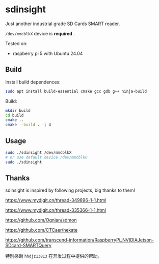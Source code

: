 # sdinsight

Just another industrial grade SD Cards SMART reader.

`/dev/mmcblkX` device is **required** .

Tested on:

* raspberry pi 5 with Ubuntu 24.04

## Build

Install build dependences:

```bash
sudo apt install build-essential cmake gcc gdb g++ ninja-build
```

Build:

```bash
mkdir build
cd build
cmake ..
cmake --build . -j 4
```

## Usage

```bash
sudo ./sdinsight /dev/mmcblkX
# or use default device /dev/mmcblk0
sudo ./sdinsight
```


## Thanks

sdinsight is inspired by following projects, big thanks to them!

https://www.mydigit.cn/thread-349896-1-1.html

https://www.mydigit.cn/thread-335366-1-1.html

https://github.com/Ognian/sdmon

https://github.com/CTCaer/hekate

https://github.com/transcend-information/RaspberryPi_NVIDIAJetson-SDcard-SMARTQuery

特别感谢 `hhdjz13813` 在开发过程中提供的帮助。